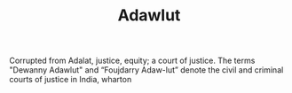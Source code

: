 ---
title: Adawlut
letter: A
permalink: "/definitions/adawlut.html"
body: Corrupted from Adalat, justice, equity; a court of justice. The terms "Dewanny
  Adawlut" and “Foujdarry Adaw-lut” denote the civil and criminal courts of justice
  in India, wharton
published_at: '2018-07-07'
source: Black's Law Dictionary
layout: post
---